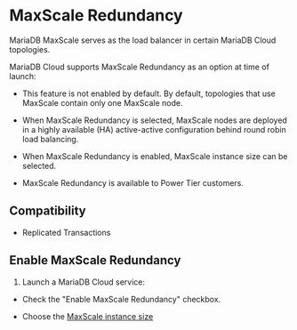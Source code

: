 # MaxScale Redundancy

MariaDB MaxScale serves as the load balancer in certain MariaDB Cloud topologies.

MariaDB Cloud supports MaxScale Redundancy as an option at time of launch:

- This feature is not enabled by default. By default, topologies that use MaxScale contain only one MaxScale node.

- When MaxScale Redundancy is selected, MaxScale nodes are deployed in a highly available (HA) active-active configuration behind round robin load balancing.

- When MaxScale Redundancy is enabled, MaxScale instance size can be selected.

- MaxScale Redundancy is available to Power Tier customers.

## Compatibility

- Replicated Transactions

## Enable MaxScale Redundancy

1. Launch a MariaDB Cloud service:

- Check the "Enable MaxScale Redundancy" checkbox.

- Choose the [MaxScale instance size](<../Reference Guide/Instance Size Choices.md>)
